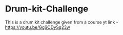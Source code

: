 # Drum-kit-Challenge
This is a drum kit challenge given from a course
 yt link - https://youtu.be/Gg6ODySq23w
